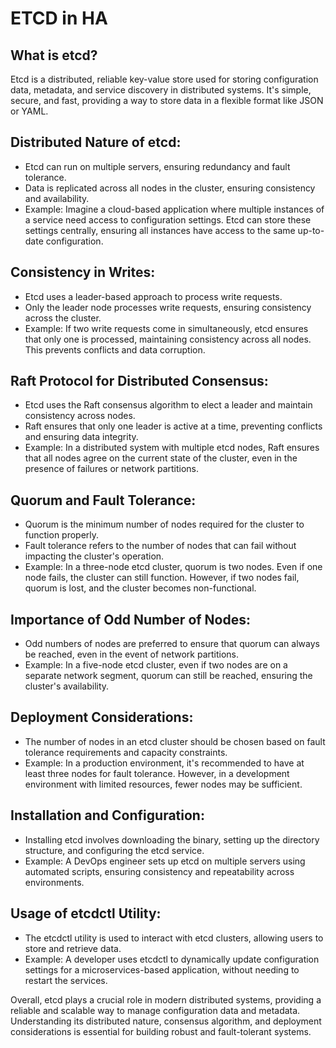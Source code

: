 # ETCD in HA

## What is etcd?

Etcd is a distributed, reliable key-value store used for storing configuration data, metadata, and service discovery in distributed systems. It's simple, secure, and fast, providing a way to store data in a flexible format like JSON or YAML.

## Distributed Nature of etcd:

- Etcd can run on multiple servers, ensuring redundancy and fault tolerance.
- Data is replicated across all nodes in the cluster, ensuring consistency and availability.
- Example: Imagine a cloud-based application where multiple instances of a service need access to configuration settings. Etcd can store these settings centrally, ensuring all instances have access to the same up-to-date configuration.

## Consistency in Writes:

- Etcd uses a leader-based approach to process write requests.
- Only the leader node processes write requests, ensuring consistency across the cluster.
- Example: If two write requests come in simultaneously, etcd ensures that only one is processed, maintaining consistency across all nodes. This prevents conflicts and data corruption.

## Raft Protocol for Distributed Consensus:

- Etcd uses the Raft consensus algorithm to elect a leader and maintain consistency across nodes.
- Raft ensures that only one leader is active at a time, preventing conflicts and ensuring data integrity.
- Example: In a distributed system with multiple etcd nodes, Raft ensures that all nodes agree on the current state of the cluster, even in the presence of failures or network partitions.

## Quorum and Fault Tolerance:

- Quorum is the minimum number of nodes required for the cluster to function properly.
- Fault tolerance refers to the number of nodes that can fail without impacting the cluster's operation.
- Example: In a three-node etcd cluster, quorum is two nodes. Even if one node fails, the cluster can still function. However, if two nodes fail, quorum is lost, and the cluster becomes non-functional.

## Importance of Odd Number of Nodes:

- Odd numbers of nodes are preferred to ensure that quorum can always be reached, even in the event of network partitions.
- Example: In a five-node etcd cluster, even if two nodes are on a separate network segment, quorum can still be reached, ensuring the cluster's availability.

## Deployment Considerations:

- The number of nodes in an etcd cluster should be chosen based on fault tolerance requirements and capacity constraints.
- Example: In a production environment, it's recommended to have at least three nodes for fault tolerance. However, in a development environment with limited resources, fewer nodes may be sufficient.

## Installation and Configuration:

- Installing etcd involves downloading the binary, setting up the directory structure, and configuring the etcd service.
- Example: A DevOps engineer sets up etcd on multiple servers using automated scripts, ensuring consistency and repeatability across environments.

## Usage of etcdctl Utility:

- The etcdctl utility is used to interact with etcd clusters, allowing users to store and retrieve data.
- Example: A developer uses etcdctl to dynamically update configuration settings for a microservices-based application, without needing to restart the services.

Overall, etcd plays a crucial role in modern distributed systems, providing a reliable and scalable way to manage configuration data and metadata. Understanding its distributed nature, consensus algorithm, and deployment considerations is essential for building robust and fault-tolerant systems.


